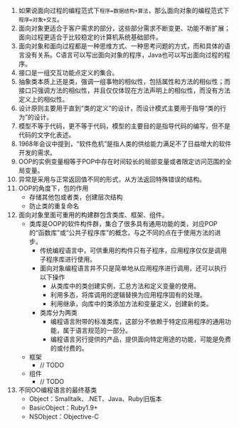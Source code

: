 1. 如果说面向过程的编程范式下`程序=数据结构+算法`，那么面向对象的编程范式下`程序=对象+交互`。
2. 面向对象更适合于客户需求的部分，这些部分需求不断变更、功能不断扩展；面向过程更适合于比较稳定的计算机系统基础部件。
3. 面向对象和面向过程都是一种思维方式、一种思考问题的方式，而和具体的语言没有关系。C语言可以写出面向对象的程序，Java也可以写出面向过程的程序。
4. 接口是一组交互功能点定义的集合。
5. 抽象类本质上还是类，强调一组事物的相似性，包括属性和方法的相似性；而接口只强调方法的相似性，并且仅仅体现在方法声明上的相似性，而没有方法定义上的相似性。
6. 设计原则主要用于直到“类的定义”的设计，而设计模式主要用于指导“类的行为”的设计。
7. 模型不等于代码，更不等于代码，模型的主要目的是指导代码的编写，但不是代码的文字化表述。
8. 1968年会议中提到，“软件危机”是指人类的供给能力满足不了日益增大的软件开发的需求。
9. OOP的实例变量相等于POP中存在时间较长的局部变量或者限定访问范围的全局变量。
10. 异常是采用与正常返回值不同的形式，从方法返回特殊错误的结构。
11. OOP的角度下，包的作用
    - 存储其他包或者类，创建层次结构
    - 防止类的重复命名
12. 面向对象里面可重用的构建群包含类库、框架、组件。
    - 类库是OOP的软件构件群，集合了很多具有通用功能的类，对应POP的“函数库”或“公共子程序库”的概念，与之不同的点在于使用方法的进步。
        - 传统编程语言中，可供重用的构件只有子程序，应用程序仅仅是调用子程序库进行使用。
        - 面向对象编程语言并不只是简单地从应用程序进行调用，还可以执行以下操作
            - 从类库中的类创建实例，汇总方法和定义变量的使用。
            - 利用多态，将库调用的逻辑替换为应用程序固有的处理。
            - 利用继承，向库中的类添加方法和变量定义，创建新的类。
        - 类库分为两类
            - 编程语言附带的标准类库，这部分不依赖于特定应用程序的通用功能，属于语言规范的一部分。
            - 编程语言另行提供的产品，提供面向特定用途的功能，可能是免费的或付费的。
    - 框架
        - // TODO
    - 组件
        - // TODO
13. 不同OO编程语言的最终基类
    - Object：Smalltalk、.NET、Java、Ruby旧版本
    - BasicObject：Ruby1.9+
    - NSObject：Objective-C


